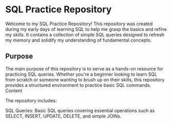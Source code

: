 # SQL Practice Repository

Welcome to my SQL Practice Repository! This repository was created during my early days of learning SQL to help me grasp the basics and refine my skills. It contains a collection of simple SQL queries designed to refresh my memory and solidify my understanding of fundamental concepts.

## Purpose

The main purpose of this repository is to serve as a hands-on resource for practicing SQL queries. Whether you're a beginner looking to learn SQL from scratch or someone wanting to brush up on their skills, this repository provides a structured environment to practice basic SQL commands.
Content

The repository includes:

SQL Queries: Basic SQL queries covering essential operations such as SELECT, INSERT, UPDATE, DELETE, and simple JOINs.
